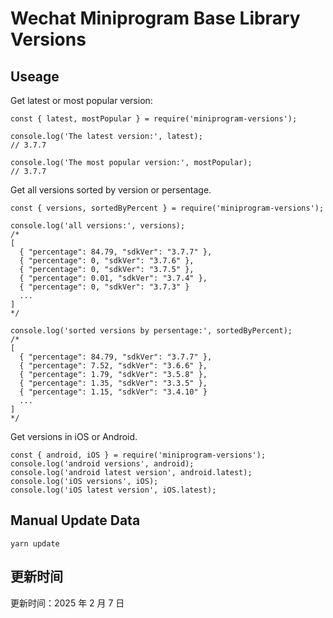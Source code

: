 
# Wechat Miniprogram Base Library Versions

## Useage

Get latest or most popular version:

```;
const { latest, mostPopular } = require('miniprogram-versions');

console.log('The latest version:', latest);
// 3.7.7

console.log('The most popular version:', mostPopular);
// 3.7.7

```

Get all versions sorted by version or persentage.

```
const { versions, sortedByPercent } = require('miniprogram-versions');

console.log('all versions:', versions);
/*
[
  { "percentage": 84.79, "sdkVer": "3.7.7" },
  { "percentage": 0, "sdkVer": "3.7.6" },
  { "percentage": 0, "sdkVer": "3.7.5" },
  { "percentage": 0.01, "sdkVer": "3.7.4" },
  { "percentage": 0, "sdkVer": "3.7.3" }
  ...
]
*/

console.log('sorted versions by persentage:', sortedByPercent);
/*
[
  { "percentage": 84.79, "sdkVer": "3.7.7" },
  { "percentage": 7.52, "sdkVer": "3.6.6" },
  { "percentage": 1.79, "sdkVer": "3.5.8" },
  { "percentage": 1.35, "sdkVer": "3.3.5" },
  { "percentage": 1.15, "sdkVer": "3.4.10" }
  ...
]
*/
```

Get versions in iOS or Android.

```
const { android, iOS } = require('miniprogram-versions');
console.log('android versions', android);
console.log('android latest version', android.latest);
console.log('iOS versions', iOS);
console.log('iOS latest version', iOS.latest);
```

## Manual Update Data

```
yarn update
```

## 更新时间

更新时间：2025 年 2 月 7 日
